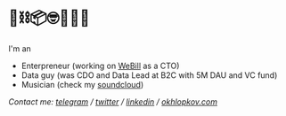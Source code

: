 # 🐙⛓📦🤓🎸👨‍💻


I'm an 
* Enterpreneur (working on [WeBill](https://github.com/webill-io) as a CTO)
* Data guy (was CDO and Data Lead at B2C with 5M DAU and VC fund)
* Musician (check my [soundcloud](https://soundcloud.com/ohld))

*Contact me: [telegram](https://t.me/okhlopkov/) / [twitter](https://twitter.com/danokhlopkov) / [linkedin](https://www.linkedin.com/in/danokhlopkov/) / [okhlopkov.com](https://okhlopkov.com)*

<!--
The question: can I use this comments as keywords to improve the SEO of my profile?

Let's try:

- Senior Python Full stack developer
- Data Science Lead 
- Deep learning expert
- Kaggle Expert
- Blockchain enthusiast 
- The most valuable unit in a team
- Several Startups Founder
- Okhlopkov startup raised $100M

Contact me if you read this: danokhlopkov@gmail.com
-->
